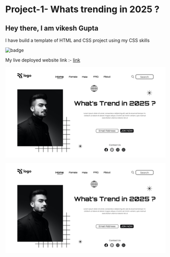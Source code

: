 # Project-1- Whats trending in 2025 ?
## Hey there, I am vikesh Gupta
I have build a template of HTML and CSS project using my CSS skills

![badge](https://img.shields.io/badge/HTML-CSS-ff69b4)

My live deployed website link :- [link](https://portfolio-first-htmlcss.netlify.app/)

![website](1.png)

![LCO](https://github.com/vikesh-gupta/First_Project-of-Html-and-Css/blob/5580846fd828aed0620e4e045c650ca713f0c152/1.png)